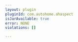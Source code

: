 ```yaml
---
layout: plugin
pluginId: com.autohome.ahaspect
isJarAvailable: true
error: NONE
violations: []

---
```

